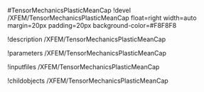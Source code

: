<!-- MOOSE Object Documentation Stub: Remove this when content is added. -->
#TensorMechanicsPlasticMeanCap
!devel /XFEM/TensorMechanicsPlasticMeanCap float=right width=auto margin=20px padding=20px background-color=#F8F8F8

!description /XFEM/TensorMechanicsPlasticMeanCap

!parameters /XFEM/TensorMechanicsPlasticMeanCap

!inputfiles /XFEM/TensorMechanicsPlasticMeanCap

!childobjects /XFEM/TensorMechanicsPlasticMeanCap
